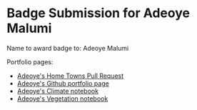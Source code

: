 # Badge Submission for Adeoye Malumi

Name to award badge to: Adeoye Malumi

Portfolio pages:
- [Adeoye's Home Towns Pull Request](https://github.com/cu-esiil-edu/hometowns/pull/6)
- [Adeoye's Github portfolio page](https://oye-bobs.github.io/)
- [Adeoye's Climate notebook](https://oye-bobs.github.io/notebooks/murtala_time_series_2.html)
- [Adeoye's Vegetation notebook](https://oye-bobs.github.io/notebooks/vegetation.html)
